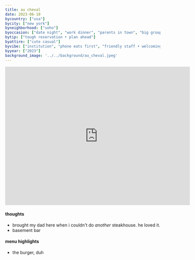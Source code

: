 ```yaml
---
title: au cheval
date: 2023-06-10
bycountry: ["usa"]
bycity: ["new york"]
byneighborhood: ["soho"]
byoccasion: ["date night", "work dinner", "parents in town", "big group", "impress visitors"]
bytip: ["tough reservation • plan ahead"]
byattire: ["cute casual"]
byvibe: ["institution", "phone eats first", "friendly staff • welcoming", "open • airy"]
byyear: ["2023"]
background_image: '../../background/au_cheval.jpeg'
---
```


<iframe src="https://www.google.com/maps/embed?pb=!1m18!1m12!1m3!1d3023.9953011653697!2d-74.00453662343567!3d40.71811993724008!2m3!1f0!2f0!3f0!3m2!1i1024!2i768!4f13.1!3m3!1m2!1s0x89c25bb44ec0f1b7%3a0x4cfe753b3a1f111!2sau%20cheval!5e0!3m2!1sen!2sus!4v1697229008077!5m2!1sen!2sus" width="600" height="450" style="border:0;" allowfullscreen="" loading="lazy" referrerpolicy="no-referrer-when-downgrade"></iframe>

#### thoughts
* brought my dad here when i couldn't do *another* steakhouse. he loved it.
* basement bar

#### menu highlights
* the burger, duh